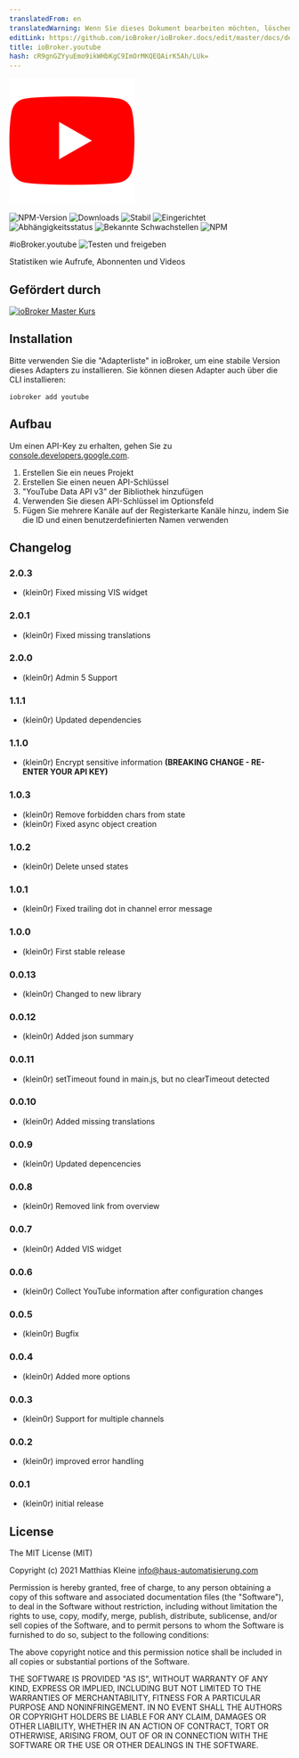 ```yaml
---
translatedFrom: en
translatedWarning: Wenn Sie dieses Dokument bearbeiten möchten, löschen Sie bitte das Feld "translationsFrom". Andernfalls wird dieses Dokument automatisch erneut übersetzt
editLink: https://github.com/ioBroker/ioBroker.docs/edit/master/docs/de/adapterref/iobroker.youtube/README.md
title: ioBroker.youtube
hash: cR9gnGZYyuEmo9ikWHbKgC9ImOrMKQEQAirK5Ah/LUk=
---
```

![Logo](../../../en/adapterref/iobroker.youtube/admin/youtube.png)

![NPM-Version](http://img.shields.io/npm/v/iobroker.youtube.svg)
![Downloads](https://img.shields.io/npm/dm/iobroker.youtube.svg)
![Stabil](http://iobroker.live/badges/youtube-stable.svg)
![Eingerichtet](http://iobroker.live/badges/youtube-installed.svg)
![Abhängigkeitsstatus](https://img.shields.io/david/klein0r/iobroker.youtube.svg)
![Bekannte Schwachstellen](https://snyk.io/test/github/klein0r/ioBroker.youtube/badge.svg)
![NPM](https://nodei.co/npm/iobroker.youtube.png?downloads=true)

#ioBroker.youtube
![Testen und freigeben](https://github.com/klein0r/ioBroker.youtube/workflows/Test%20and%20Release/badge.svg)

Statistiken wie Aufrufe, Abonnenten und Videos

## Gefördert durch
[![ioBroker Master Kurs](https://haus-automatisierung.com/images/ads/ioBroker-Kurs.png)](https://haus-automatisierung.com/iobroker-kurs/?refid=iobroker-youtube)

## Installation
Bitte verwenden Sie die "Adapterliste" in ioBroker, um eine stabile Version dieses Adapters zu installieren. Sie können diesen Adapter auch über die CLI installieren:

```
iobroker add youtube
```

## Aufbau
Um einen API-Key zu erhalten, gehen Sie zu [console.developers.google.com](https://console.developers.google.com/apis/dashboard).

1. Erstellen Sie ein neues Projekt
2. Erstellen Sie einen neuen API-Schlüssel
3. "YouTube Data API v3" der Bibliothek hinzufügen
4. Verwenden Sie diesen API-Schlüssel im Optionsfeld
5. Fügen Sie mehrere Kanäle auf der Registerkarte Kanäle hinzu, indem Sie die ID und einen benutzerdefinierten Namen verwenden

## Changelog

<!--
  Placeholder for the next version (at the beginning of the line):
  ### **WORK IN PROGRESS**
-->

### 2.0.3

* (klein0r) Fixed missing VIS widget

### 2.0.1

* (klein0r) Fixed missing translations

### 2.0.0

* (klein0r) Admin 5 Support

### 1.1.1

* (klein0r) Updated dependencies

### 1.1.0

* (klein0r) Encrypt sensitive information **(BREAKING CHANGE - RE-ENTER YOUR API KEY)**

### 1.0.3

* (klein0r) Remove forbidden chars from state
* (klein0r) Fixed async object creation

### 1.0.2

* (klein0r) Delete unsed states

### 1.0.1

* (klein0r) Fixed trailing dot in channel error message

### 1.0.0

* (klein0r) First stable release

### 0.0.13

* (klein0r) Changed to new library

### 0.0.12

* (klein0r) Added json summary

### 0.0.11

* (klein0r) setTimeout found in main.js, but no clearTimeout detected

### 0.0.10

* (klein0r) Added missing translations

### 0.0.9

* (klein0r) Updated depencencies

### 0.0.8

* (klein0r) Removed link from overview

### 0.0.7

* (klein0r) Added VIS widget

### 0.0.6

* (klein0r) Collect YouTube information after configuration changes

### 0.0.5

* (klein0r) Bugfix

### 0.0.4

* (klein0r) Added more options

### 0.0.3

* (klein0r) Support for multiple channels

### 0.0.2

* (klein0r) improved error handling

### 0.0.1

* (klein0r) initial release

## License

The MIT License (MIT)

Copyright (c) 2021 Matthias Kleine <info@haus-automatisierung.com>

Permission is hereby granted, free of charge, to any person obtaining a copy
of this software and associated documentation files (the "Software"), to deal
in the Software without restriction, including without limitation the rights
to use, copy, modify, merge, publish, distribute, sublicense, and/or sell
copies of the Software, and to permit persons to whom the Software is
furnished to do so, subject to the following conditions:

The above copyright notice and this permission notice shall be included in
all copies or substantial portions of the Software.

THE SOFTWARE IS PROVIDED "AS IS", WITHOUT WARRANTY OF ANY KIND, EXPRESS OR
IMPLIED, INCLUDING BUT NOT LIMITED TO THE WARRANTIES OF MERCHANTABILITY,
FITNESS FOR A PARTICULAR PURPOSE AND NONINFRINGEMENT. IN NO EVENT SHALL THE
AUTHORS OR COPYRIGHT HOLDERS BE LIABLE FOR ANY CLAIM, DAMAGES OR OTHER
LIABILITY, WHETHER IN AN ACTION OF CONTRACT, TORT OR OTHERWISE, ARISING FROM,
OUT OF OR IN CONNECTION WITH THE SOFTWARE OR THE USE OR OTHER DEALINGS IN
THE SOFTWARE.